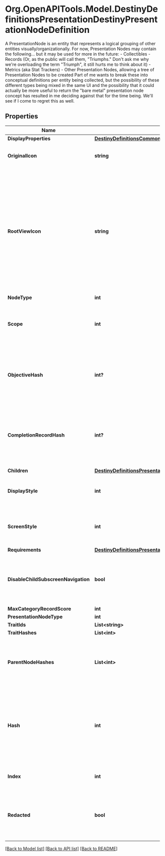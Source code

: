 # Org.OpenAPITools.Model.DestinyDefinitionsPresentationDestinyPresentationNodeDefinition
A PresentationNode is an entity that represents a logical grouping of other entities visually/organizationally.  For now, Presentation Nodes may contain the following... but it may be used for more in the future:  - Collectibles - Records (Or, as the public will call them, \"Triumphs.\" Don't ask me why we're overloading the term \"Triumph\", it still hurts me to think about it) - Metrics (aka Stat Trackers) - Other Presentation Nodes, allowing a tree of Presentation Nodes to be created  Part of me wants to break these into conceptual definitions per entity being collected, but the possibility of these different types being mixed in the same UI and the possibility that it could actually be more useful to return the \"bare metal\" presentation node concept has resulted in me deciding against that for the time being.  We'll see if I come to regret this as well.

## Properties

Name | Type | Description | Notes
------------ | ------------- | ------------- | -------------
**DisplayProperties** | [**DestinyDefinitionsCommonDestinyDisplayPropertiesDefinition**](DestinyDefinitionsCommonDestinyDisplayPropertiesDefinition.md) |  | [optional] 
**OriginalIcon** | **string** | The original icon for this presentation node, before we futzed with it. | [optional] 
**RootViewIcon** | **string** | Some presentation nodes are meant to be explicitly shown on the \&quot;root\&quot; or \&quot;entry\&quot; screens for the feature to which they are related. You should use this icon when showing them on such a view, if you have a similar \&quot;entry point\&quot; view in your UI. If you don&#39;t have a UI, then I guess it doesn&#39;t matter either way does it? | [optional] 
**NodeType** | **int** |  | [optional] 
**Scope** | **int** | Indicates whether this presentation node&#39;s state is determined on a per-character or on an account-wide basis. | [optional] 
**ObjectiveHash** | **int?** | If this presentation node shows a related objective (for instance, if it tracks the progress of its children), the objective being tracked is indicated here. | [optional] 
**CompletionRecordHash** | **int?** | If this presentation node has an associated \&quot;Record\&quot; that you can accomplish for completing its children, this is the identifier of that Record. | [optional] 
**Children** | [**DestinyDefinitionsPresentationDestinyPresentationNodeChildrenBlock**](DestinyDefinitionsPresentationDestinyPresentationNodeChildrenBlock.md) |  | [optional] 
**DisplayStyle** | **int** | A hint for how to display this presentation node when it&#39;s shown in a list. | [optional] 
**ScreenStyle** | **int** | A hint for how to display this presentation node when it&#39;s shown in its own detail screen. | [optional] 
**Requirements** | [**DestinyDefinitionsPresentationDestinyPresentationNodeRequirementsBlock**](DestinyDefinitionsPresentationDestinyPresentationNodeRequirementsBlock.md) |  | [optional] 
**DisableChildSubscreenNavigation** | **bool** | If this presentation node has children, but the game doesn&#39;t let you inspect the details of those children, that is indicated here. | [optional] 
**MaxCategoryRecordScore** | **int** |  | [optional] 
**PresentationNodeType** | **int** |  | [optional] 
**TraitIds** | **List&lt;string&gt;** |  | [optional] 
**TraitHashes** | **List&lt;int&gt;** |  | [optional] 
**ParentNodeHashes** | **List&lt;int&gt;** | A quick reference to presentation nodes that have this node as a child. Presentation nodes can be parented under multiple parents. | [optional] 
**Hash** | **int** | The unique identifier for this entity. Guaranteed to be unique for the type of entity, but not globally.  When entities refer to each other in Destiny content, it is this hash that they are referring to. | [optional] 
**Index** | **int** | The index of the entity as it was found in the investment tables. | [optional] 
**Redacted** | **bool** | If this is true, then there is an entity with this identifier/type combination, but BNet is not yet allowed to show it. Sorry! | [optional] 

[[Back to Model list]](../README.md#documentation-for-models) [[Back to API list]](../README.md#documentation-for-api-endpoints) [[Back to README]](../README.md)

